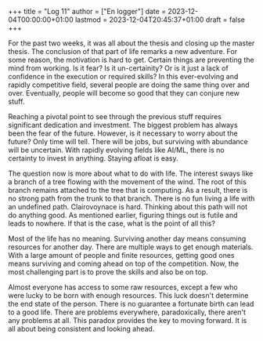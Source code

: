 +++
title = "Log 11"
author = ["En logger"]
date = 2023-12-04T00:00:00+01:00
lastmod = 2023-12-04T20:45:37+01:00
draft = false
+++

For the past two weeks, it was all about the thesis and closing up the master thesis. The conclusion of that part of life remarks a new adventure. For some reason, the motivation is hard to get. Certain things are preventing the mind from working. Is it fear? Is it un-certainity? Or is it just a lack of confidence in the execution or required skills? In this ever-evolving and rapidly competitive field, several people are doing the same thing over and over. Eventually, people will become so good that they can conjure new stuff.

Reaching a pivotal point to see through the previous stuff requires significant dedication and investment. The biggest problem has always been the fear of the future. However, is it necessary to worry about the future? Only time will tell. There will be jobs, but surviving with abundance will be uncertain. With rapidly evolving fields like AI/ML, there is no certainty to invest in anything. Staying afloat is easy.

The question now is more about what to do with life. The interest sways like a branch of a tree flowing with the movement of the wind. The root of this branch remains attached to the tree that is computing. As a result, there is no strong path from the trunk to that branch. There is no fun living a life with an undefined path. Clairovoynace is hard. Thinking about this path will not do anything good. As mentioned earlier, figuring things out is futile and leads to nowhere. If that is the case, what is the point of all this?

Most of the life has no meaning. Surviving another day means consuming resources for another day. There are multiple ways to get enough materials. With a large amount of people and finite resources, getting good ones means surviving and coming ahead on top of the competition. Now, the most challenging part is to prove the skills and also be on top.

Almost everyone has access to some raw resources, except a few who were lucky to be born with enough resources. This luck doesn't determine the end state of the person. There is no guarantee a fortunate birth can lead to a good life. There are problems everywhere, paradoxically, there aren't any problems at all. This paradox provides the key to moving forward. It is all about being consistent and looking ahead.
